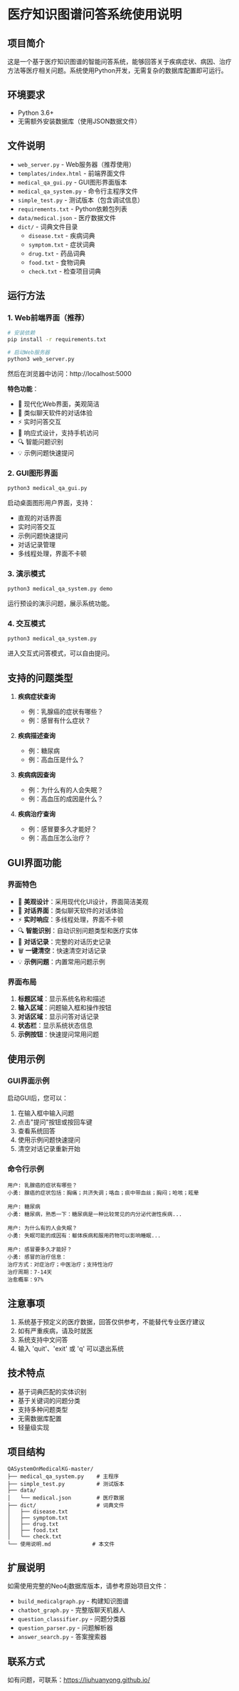 # 医疗知识图谱问答系统使用说明

## 项目简介

这是一个基于医疗知识图谱的智能问答系统，能够回答关于疾病症状、病因、治疗方法等医疗相关问题。系统使用Python开发，无需复杂的数据库配置即可运行。

## 环境要求

- Python 3.6+
- 无需额外安装数据库（使用JSON数据文件）

## 文件说明

- `web_server.py` - Web服务器（推荐使用）
- `templates/index.html` - 前端界面文件
- `medical_qa_gui.py` - GUI图形界面版本
- `medical_qa_system.py` - 命令行主程序文件
- `simple_test.py` - 测试版本（包含调试信息）
- `requirements.txt` - Python依赖包列表
- `data/medical.json` - 医疗数据文件
- `dict/` - 词典文件目录
  - `disease.txt` - 疾病词典
  - `symptom.txt` - 症状词典
  - `drug.txt` - 药品词典
  - `food.txt` - 食物词典
  - `check.txt` - 检查项目词典

## 运行方法

### 1. Web前端界面（推荐）
```bash
# 安装依赖
pip install -r requirements.txt

# 启动Web服务器
python3 web_server.py
```
然后在浏览器中访问：http://localhost:5000

**特色功能**：
- 🎨 现代化Web界面，美观简洁
- 💬 类似聊天软件的对话体验
- ⚡ 实时问答交互
- 📱 响应式设计，支持手机访问
- 🔍 智能问题识别
- 💡 示例问题快速提问

### 2. GUI图形界面
```bash
python3 medical_qa_gui.py
```
启动桌面图形用户界面，支持：
- 直观的对话界面
- 实时问答交互
- 示例问题快速提问
- 对话记录管理
- 多线程处理，界面不卡顿

### 3. 演示模式
```bash
python3 medical_qa_system.py demo
```
运行预设的演示问题，展示系统功能。

### 4. 交互模式
```bash
python3 medical_qa_system.py
```
进入交互式问答模式，可以自由提问。

## 支持的问题类型

1. **疾病症状查询**
   - 例：乳腺癌的症状有哪些？
   - 例：感冒有什么症状？

2. **疾病描述查询**
   - 例：糖尿病
   - 例：高血压是什么？

3. **疾病病因查询**
   - 例：为什么有的人会失眠？
   - 例：高血压的成因是什么？

4. **疾病治疗查询**
   - 例：感冒要多久才能好？
   - 例：高血压怎么治疗？

## GUI界面功能

### 界面特色
- 🎨 **美观设计**：采用现代化UI设计，界面简洁美观
- 💬 **对话界面**：类似聊天软件的对话体验
- ⚡ **实时响应**：多线程处理，界面不卡顿
- 🔍 **智能识别**：自动识别问题类型和医疗实体
- 📝 **对话记录**：完整的对话历史记录
- 🗑️ **一键清空**：快速清空对话记录
- 💡 **示例问题**：内置常用问题示例

### 界面布局
1. **标题区域**：显示系统名称和描述
2. **输入区域**：问题输入框和操作按钮
3. **对话区域**：显示问答对话记录
4. **状态栏**：显示系统状态信息
5. **示例按钮**：快速提问常用问题

## 使用示例

### GUI界面示例
启动GUI后，您可以：
1. 在输入框中输入问题
2. 点击"提问"按钮或按回车键
3. 查看系统回答
4. 使用示例问题快速提问
5. 清空对话记录重新开始

### 命令行示例
```
用户: 乳腺癌的症状有哪些？
小勇: 腺癌的症状包括：胸痛；共济失调；咯血；痰中带血丝；胸闷；呛咳；眩晕

用户: 糖尿病
小勇: 糖尿病，熟悉一下：糖尿病是一种比较常见的内分泌代谢性疾病...

用户: 为什么有的人会失眠？
小勇: 失眠可能的成因有：躯体疾病和服用药物可以影响睡眠...

用户: 感冒要多久才能好？
小勇: 感冒的治疗信息：
治疗方式：对症治疗；中医治疗；支持性治疗
治疗周期：7-14天
治愈概率：97%
```

## 注意事项

1. 系统基于预定义的医疗数据，回答仅供参考，不能替代专业医疗建议
2. 如有严重疾病，请及时就医
3. 系统支持中文问答
4. 输入 'quit'、'exit' 或 'q' 可以退出系统

## 技术特点

- 基于词典匹配的实体识别
- 基于关键词的问题分类
- 支持多种问题类型
- 无需数据库配置
- 轻量级实现

## 项目结构

```
QASystemOnMedicalKG-master/
├── medical_qa_system.py    # 主程序
├── simple_test.py          # 测试版本
├── data/
│   └── medical.json        # 医疗数据
├── dict/                   # 词典文件
│   ├── disease.txt
│   ├── symptom.txt
│   ├── drug.txt
│   ├── food.txt
│   └── check.txt
└── 使用说明.md             # 本文件
```

## 扩展说明

如需使用完整的Neo4j数据库版本，请参考原始项目文件：
- `build_medicalgraph.py` - 构建知识图谱
- `chatbot_graph.py` - 完整版聊天机器人
- `question_classifier.py` - 问题分类器
- `question_parser.py` - 问题解析器
- `answer_search.py` - 答案搜索器

## 联系方式

如有问题，可联系：https://liuhuanyong.github.io/
